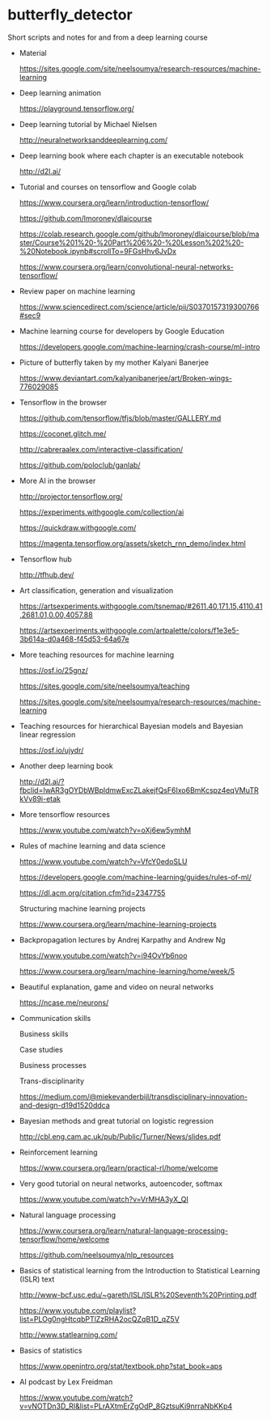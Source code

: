 # butterfly_detector

Short scripts and notes for and from a deep learning course

* Material

    https://sites.google.com/site/neelsoumya/research-resources/machine-learning
    
* Deep learning animation

    https://playground.tensorflow.org/
    
* Deep learning tutorial by Michael Nielsen

    http://neuralnetworksanddeeplearning.com/

* Deep learning book where each chapter is an executable notebook

    http://d2l.ai/
    
* Tutorial and courses on tensorflow and Google colab

    https://www.coursera.org/learn/introduction-tensorflow/
    
    https://github.com/lmoroney/dlaicourse
    
    https://colab.research.google.com/github/lmoroney/dlaicourse/blob/master/Course%201%20-%20Part%206%20-%20Lesson%202%20-%20Notebook.ipynb#scrollTo=9FGsHhv6JvDx
    
    https://www.coursera.org/learn/convolutional-neural-networks-tensorflow/
    
    
* Review paper on machine learning

    https://www.sciencedirect.com/science/article/pii/S0370157319300766#sec9
    
* Machine learning course for developers by Google Education

    https://developers.google.com/machine-learning/crash-course/ml-intro
    
* Picture of butterfly taken by my mother Kalyani Banerjee

    https://www.deviantart.com/kalyanibanerjee/art/Broken-wings-776029085
    
    
    
* Tensorflow in the browser

    https://github.com/tensorflow/tfjs/blob/master/GALLERY.md

    https://coconet.glitch.me/

    http://cabreraalex.com/interactive-classification/
    
    https://github.com/poloclub/ganlab/
    

* More AI in the browser

    http://projector.tensorflow.org/
    
    https://experiments.withgoogle.com/collection/ai
    
    https://quickdraw.withgoogle.com/
    
    https://magenta.tensorflow.org/assets/sketch_rnn_demo/index.html
    

* Tensorflow hub

    http://tfhub.dev/
    

* Art classification, generation and visualization

    https://artsexperiments.withgoogle.com/tsnemap/#2611.40,171.15,4110.41,2681.01,0.00,4057.88
    
    https://artsexperiments.withgoogle.com/artpalette/colors/f1e3e5-3b614a-d0a468-f45d53-64a67e

* More teaching resources for machine learning

    https://osf.io/25gnz/
    
    https://sites.google.com/site/neelsoumya/teaching
    
    https://sites.google.com/site/neelsoumya/research-resources/machine-learning


* Teaching resources for hierarchical Bayesian models and Bayesian linear regression

    https://osf.io/ujydr/
    
* Another deep learning book

    http://d2l.ai/?fbclid=IwAR3gOYDbWBpldmwExcZLakejfQsF6Ixo6BmKcspz4eqVMuTRkVv89i-etak
    

* More tensorflow resources

    https://www.youtube.com/watch?v=oXj6ew5ymhM
    

* Rules of machine learning and data science

    https://www.youtube.com/watch?v=VfcY0edoSLU
    
    https://developers.google.com/machine-learning/guides/rules-of-ml/
    
    https://dl.acm.org/citation.cfm?id=2347755
    
    Structuring machine learning projects
    
    https://www.coursera.org/learn/machine-learning-projects
    
* Backpropagation lectures by Andrej Karpathy and Andrew Ng

    https://www.youtube.com/watch?v=i94OvYb6noo
    
    https://www.coursera.org/learn/machine-learning/home/week/5

* Beautiful explanation, game and video on neural networks

    https://ncase.me/neurons/
    
* Communication skills

    Business skills
    
    Case studies
    
    Business processes
    
    Trans-disciplinarity
    
    https://medium.com/@miekevanderbijl/transdisciplinary-innovation-and-design-d19d1520ddca

* Bayesian methods and great tutorial on logistic regression

    http://cbl.eng.cam.ac.uk/pub/Public/Turner/News/slides.pdf
    

* Reinforcement learning

    https://www.coursera.org/learn/practical-rl/home/welcome
    
* Very good tutorial on neural networks, autoencoder, softmax 

    https://www.youtube.com/watch?v=VrMHA3yX_QI
    

* Natural language processing

    https://www.coursera.org/learn/natural-language-processing-tensorflow/home/welcome
    
    https://github.com/neelsoumya/nlp_resources
    
    
* Basics of statistical learning from the Introduction to Statistical Learning (ISLR) text

    http://www-bcf.usc.edu/~gareth/ISL/ISLR%20Seventh%20Printing.pdf
    
    https://www.youtube.com/playlist?list=PLOg0ngHtcqbPTlZzRHA2ocQZqB1D_qZ5V
    
    http://www.statlearning.com/
    
    
* Basics of statistics
 
    https://www.openintro.org/stat/textbook.php?stat_book=aps


* AI podcast by Lex Freidman

    https://www.youtube.com/watch?v=vNOTDn3D_RI&list=PLrAXtmErZgOdP_8GztsuKi9nrraNbKKp4
    
    
